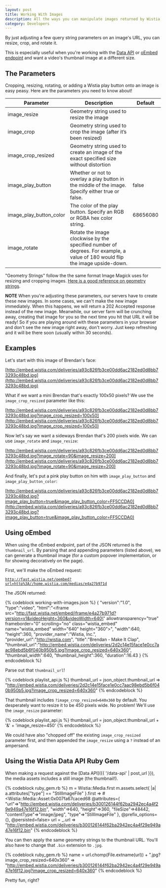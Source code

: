 ```yaml
---
layout: post
title: Working With Images
description: All the ways you can manipulate images returned by Wistia APIs.
category: Developers
---
```


<div class="post_intro">
<p>
By just adjusting a few query string parameters on an image's URL, you can resize, crop, and rotate it.
</p>
<p>
This is especially useful when you're working with the <a href="{{ '/data-api' | post_url }}">Data API</a> 
or <a href="{{ '/oembed' | post_url }}">oEmbed endpoint</a> and want a video's 
thumbnail image at a different size.
</p>
</div>


## The Parameters

Cropping, resizing, rotating, or adding a Wistia play button onto an image is 
easy peasy. Here are the parameters you need to know about!

Parameter | Description | Default
----------|-------------|-----------
image_resize | Geometry string used to resize the image | 
image_crop | Geometry string used to crop the image (after it’s been resized) | 
image_crop_resized | Geometry string used to create an image of the exact specified size without distortion | 
image_play_button | Whether or not to overlay a play button in the middle of the image. Specify either true or false. | false
image_play_button_color | The color of the play button. Specify an RGB or RGBA hex color string. | 68656080
image_rotate | Rotate the image clockwise by the specified number of degrees. For example, a value of 180 would flip the image upside-down. |

"Geometry Strings" follow the the same format Image Magick uses for resizing and cropping images.
[Here is a good reference on geometry strings](http://www.simplesystems.org/RMagick/doc/imusage.html#geometry).

**NOTE** When you're adjusting these parameters, our servers have to create
these new images. In some cases, we can't make the new image immediately. When
this happens, we will return a 202 Accepted response instead of the new image.
Meanwhile, our server farm will be crunching away, creating that image for you
so the next time you hit that URL it will be ready! So if you are playing
around with these parameters in your browser and don't see the new image right
away, don't worry. Just keep refreshing and it will be there soon (usually 
within 30 seconds).


## Examples

Let's start with this image of Brendan's face:

[http://embed.wistia.com/deliveries/a93c826fb3ce00dd6ac2182ed0d8bb73293c48bd.jpg](http://embed.wistia.com/deliveries/a93c826fb3ce00dd6ac2182ed0d8bb73293c48bd.jpg)

What if we want a mini Brendan that's exactly 100x50 pixels? We use the `image_crop_resized` parameter like this: 

[http://embed.wistia.com/deliveries/a93c826fb3ce00dd6ac2182ed0d8bb73293c48bd.jpg?image_crop_resized=100x50](http://embed.wistia.com/deliveries/a93c826fb3ce00dd6ac2182ed0d8bb73293c48bd.jpg?image_crop_resized=100x50)

Now let's say we want a sideways Brendan that's 200 pixels wide. We can use `image_rotate` and `image_resize`: 

[http://embed.wistia.com/deliveries/a93c826fb3ce00dd6ac2182ed0d8bb73293c48bd.jpg?image_rotate=90&image_resize=200](http://embed.wistia.com/deliveries/a93c826fb3ce00dd6ac2182ed0d8bb73293c48bd.jpg?image_rotate=90&image_resize=200)

And finally, let's put a pink play button on him with `image_play_button` and `image_play_button_color`: 

[http://embed.wistia.com/deliveries/a93c826fb3ce00dd6ac2182ed0d8bb73293c48bd.jpg?image_play_button=true&image_play_button_color=FF5CCDA0](http://embed.wistia.com/deliveries/a93c826fb3ce00dd6ac2182ed0d8bb73293c48bd.jpg?image_play_button=true&image_play_button_color=FF5CCDA0)



## Using oEmbed

When using the oEmbed endpoint, part of the JSON returned is the
`thumbnail_url`. By parsing that and appending parameters (listed above), we
can generate a thumbnail image (for a custom popover implementation, or for
showing decoratively on the page).  

First, we'll make the oEmbed request:

<code class="full_width">http://fast.wistia.net/oembed?url=http%3A//home.wistia.com/medias/e4a27b971d</code>

The JSON returned:

{% codeblock working-with-images.json %}
{
  "version":"1.0",
  "type":"video",
  "html":"<iframe src=\"http://fast.wistia.net/embed/iframe/e4a27b971d?version=v1&videoHeight=360&videoWidth=640\" allowtransparency=\"true\" frameborder=\"0\" scrolling=\"no\" class=\"wistia_embed\" name=\"wistia_embed\" width=\"640\" height=\"360\"></iframe>",
  "width":640,
  "height":360,
  "provider_name":"Wistia, Inc.",
  "provider_url":"http://wistia.com",
  "title":"Brendan - Make It Clap",
  "thumbnail_url":"http://embed.wistia.com/deliveries/2d2c14e15face1e0cc7aac98ebd5b6f040b950b5.jpg?image_crop_resized=640x360",
  "thumbnail_width":640,
  "thumbnail_height":360,
  "duration":16.43
}
{% endcodeblock %}

Parse out that `thumbnail_url`!

{% codeblock playlist_api.js %}
thumbnail_url = json_object.thumbnail_url
=> "http://embed.wistia.com/deliveries/2d2c14e15face1e0cc7aac98ebd5b6f040b950b5.jpg?image_crop_resized=640x360"
{% endcodeblock %}

That thumbnail includes `?image_crop_resized=640x360` by default. You
desperately want to resize it to be 450 pixels wide. No problem! We'll use the
`image_resize` parameter:

{% codeblock playlist_api.js %}
thumbnail_url = json_object.thumbnail_url + '&' + 'image_resize=450'
{% endcodeblock %}

We could have also "chopped off" the existing `image_crop_resized` parameter
first, and then appended the `image_resize` using a `?` instead of an
ampersand.

## Using the Wistia Data API Ruby Gem

When making a request against the [Data API]({{ '/data-api' | post_url }}), the
media assets includes a still image (the thumbnail!).

{% codeblock ruby_gem.rb %}
m = Wistia::Media.first
m.assets.select{ |a| a.attributes["type"] == "StillImageFile" }.first
=> #<Wistia::Media::Asset:0x007fa67caced68 @attributes={
    "url"=>"http://embed.wistia.com/deliveries/b300126144f62ba2942ec4a4f29e949a47e16f12.bin",
    "width"=>640, "height"=>360, "fileSize"=>48442, "contentType"=>"image/jpeg", 
    "type"=>"StillImageFile"
  }, @prefix_options={}, @persisted=false>
url = _.url
=> "http://embed.wistia.com/deliveries/b300126144f62ba2942ec4a4f29e949a47e16f12.bin"
{% endcodeblock %}

You can then apply the same geometry strings to the thumbnail URL.
You'll also have to change that `.bin` extension to `.jpg`.

{% codeblock ruby_gem.rb %}
name  = url.chomp(File.extname(url)) + ".jpg?image_crop_resized=640x360"
=> "http://embed.wistia.com/deliveries/b300126144f62ba2942ec4a4f29e949a47e16f12.jpg?image_crop_resized=640x360"
{% endcodeblock %}

Pretty fun, right?


